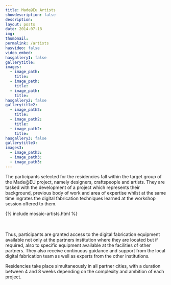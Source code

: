 ```yaml
---
title: Made@Eu Artists
showdescription: false
description: 
layout: posts
date: 2014-07-18
img: 
thumbnail: 
permalink: /artists
hasvideo: false
video_embed: 
hasgallery1: false   
gallerytitle: 
images:
  - image_path: 
    title: 
  - image_path: 
    title: 
  - image_path: 
    title: 
hasgallery2: false        
gallerytitle2: 
  - image_path2: 
    title: 
  - image_path2: 
    title: 
  - image_path2: 
    title: 
hasgallery3: false    
gallerytitle3:  
images3:
  - image_path3: 
  - image_path3: 
  - image_path3:    
---
```

The participants selected for the residencies fall within the target group of the Made@EU project, namely designers, craftspeople and artists. They are tasked with the development of a project which represents their background, previous body of work and area of expertise whilst at the same time ingrates the digital fabrication techniques learned at the workshop session offered to them.

{% include mosaic-artists.html %}

<br>
<br>
Thus, participants are granted access to the digital fabrication equipment available not only at the partners institution where they are located but if required, also to specific equipment available at the facilities of other partners. They also receive continuous guidance and support from the local digital fabrication team as well as experts from the other institutions.

Residencies take place simultaneously in all partner cities, with a duration between 4 and 8 weeks depending on the complexity and ambition of each project.  



